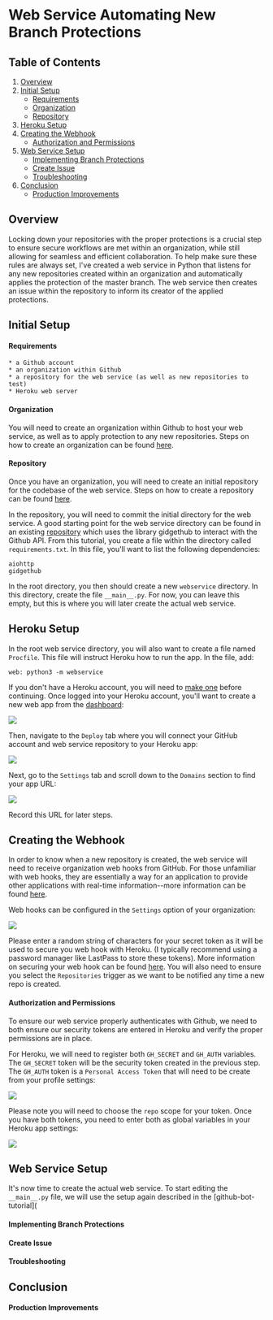 # Web Service Automating New Branch Protections

## Table of Contents
1. [Overview](#overview)
2. [Initial Setup](#initial-setup)
   * [Requirements](#requirements)
   * [Organization](#organization)
   * [Repository](#repository)
3. [Heroku Setup](#heroku-setup)
4. [Creating the Webhook](#creating-the-webhook)
   * [Authorization and Permissions](#authorization-and-permissions)
5. [Web Service Setup](#web-service-setup)
   * [Implementing Branch Protections](#implementing-branch-protections)
   * [Create Issue](#create-issue)
   * [Troubleshooting](#troubleshooting)
6. [Conclusion](#conclusion)
   * [Production Improvements](#production-improvements)


## Overview

Locking down your repositories with the proper protections is a crucial step to ensure secure workflows are met within an organization, while still allowing for seamless and efficient collaboration.  To help make sure these rules are always set, I've created a web service in Python that listens for any new repositories created within an organization and automatically applies the protection of the master branch.  The web service then creates an issue within the repository to inform its creator of the applied protections.

## Initial Setup

#### Requirements

    * a Github account
    * an organization within Github
    * a repository for the web service (as well as new repositories to test)
    * Heroku web server

#### Organization

You will need to create an organization within Github to host your web service, as well as to apply protection to any new repositories.  Steps on how to create an organization can be found [here](https://help.github.com/en/articles/creating-a-new-organization-from-scratch).

#### Repository

Once you have an organization, you will need to create an initial repository for the codebase of the web service.  Steps on how to create a repository can be found [here](https://help.github.com/en/articles/creating-a-new-repository).  

In the repository, you will need to commit the initial directory for the web service.  A good starting point for the web service directory can be found in an existing [repository](https://github.com/Mariatta/github-bot-tutorial/blob/master/gidgethub-for-webhooks.rst#create-a-webservice) which uses the library gidgethub to interact with the Github API.  From this tutorial, you create a file within the directory called `requirements.txt`.  In this file, you'll want to list the following dependencies:

```
aiohttp
gidgethub
```

In the root directory, you then should create a new `webservice` directory.  In this directory, create the file `__main__.py`.  For now, you can leave this empty, but this is where you will later create the actual web service.

## Heroku Setup  

In the root web service directory, you will also want to create a file named `Procfile`.  This file will instruct Heroku how to run the app. In the file, add:

```web: python3 -m webservice```

If you don't have a Heroku account, you will need to [make one](signup.heroku.com) before continuing.  Once logged into your Heroku account, you'll want to create a new web app from the [dashboard](https://dashboard.heroku.com/apps):  

![](/Assets/heroku_new_app.gif)

Then, navigate to the `Deploy` tab where you will connect your GitHub account and web service repository to your Heroku app:

![](/Assets/heroku_connect_github.gif)

Next, go to the `Settings` tab and scroll down to the `Domains` section to find your app URL:

![](/Assets/heroku_app_url.gif)

Record this URL for later steps.

## Creating the Webhook

In order to know when a new repository is created, the web service will need to receive organization web hooks from GitHub.  For those unfamiliar with web hooks, they are essentially a way for an application to provide other applications with real-time information--more information can be found [here](developer.github.com/webhooks).  

Web hooks can be configured in the `Settings` option of your organization:

![](/Assets/webhook.gif)

Please enter a random string of characters for your secret token as it will be used to secure you web hook with Heroku.  (I typically recommend using a password manager like LastPass to store these tokens).  More information on securing your web hook can be found [here](https://developer.github.com/webhooks/securing/).  You will also need to ensure you select the `Repositories` trigger as we want to be notified any time a new repo is created.

#### Authorization and Permissions

To ensure our web service properly authenticates with Github, we need to both ensure our security tokens are entered in Heroku and verify the proper permissions are in place.

For Heroku, we will need to register both `GH_SECRET` and `GH_AUTH` variables.  The `GH_SECRET` token will be the security token created in the previous step.  The `GH_AUTH` token is a `Personal Access Token` that will need to be create from your profile settings:

![](/Assets/personal_access_token.gif)

Please note you will need to choose the `repo` scope for your token.  Once you have both tokens, you need to enter both as global variables in your Heroku app settings:

![](/Assets/heroku_config_vars.gif)

## Web Service Setup

It's now time to create the actual web service.  To start editing the `__main__.py` file, we will use the setup again described in the [github-bot-tutorial](
#### Implementing Branch Protections
#### Create Issue
#### Troubleshooting
## Conclusion
#### Production Improvements
